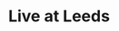 ---
layout: festival
title: Live at Leeds
description: Leeds (UK)
description2: 4 MAY 2019
categories: festivals
photo: 

facebook_url: https://www.facebook.com/liveatleedsofficial
instagram_url: https://instagram.com/liveatleedsfest
twitter_url: https://twitter.com/liveatleedsfest

youtubeId:

image: assets/images/leeds.jpg
---